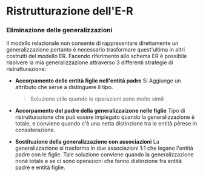 
# Ristrutturazione dell'E-R
### Eliminazione delle generalizzazioni
Il modello relazionale non consente di rappresentare direttamente un generalizzazione pertanto è necessario trasformare quest'ultima in altri costrutti del modello ER.
Facendo riferimento allo schema ER è possibile risolvere la mia generalizzazione attraverso 3 differenti strategie di ristrutturazione:
- **Accorpamento delle entità figlie nell'entità padre**
Si Aggiunge un attributo che serve a distinguere il tipo.
	> Soluzione utile quando le operazioni sono molto simili

- **Accorpamento del padre della generalizzaizone nelle figlie**
Tipo di ristrutturazione che può essere impiegato quando la generalizzazione è totale, e conviene quando c'è una netta distinzione tra le entità pèrese in considerazione.
- **Sostituzione della generalizzazione con associazioni**
La generalizzazione si trasforma in due associazioni 1:1 che legano l'entità padre con le figlie.
Tale soluzione conviene quando la generalizzazione nonè totale e se ci sono operazioni che fanno distinzione fra entità padre e entità figlie.
<!--stackedit_data:
eyJoaXN0b3J5IjpbLTExNTUxOTEyNDgsODg2MjUzMzY3XX0=
-->